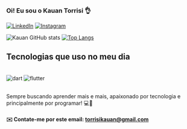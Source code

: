 ### Oi! Eu sou o Kauan Torrisi 👌

[![LinkedIn](https://img.shields.io/badge/LinkedIn-0077B5?style=for-the-badge&logo=linkedin&logoColor=white)](https://www.linkedin.com/in/kauan-torrisi-42541a1b7/)
[![Instagram](https://img.shields.io/badge/Instagram-E4405F?style=for-the-badge&logo=instagram&logoColor=white)](https://www.instagram.com/kauantorrisii/)

![Kauan GitHub stats](https://github-readme-stats.vercel.app/api?username=kauantorrisi&show_icons=true&theme=tokyonight)
[![Top Langs](https://github-readme-stats.vercel.app/api/top-langs/?username=kauantorrisi&layout=compact&theme=tokyonight)](https://github.com/kauantorrisi/github-readme-stats)

## Tecnologias que uso no meu dia
<div style="display: inline_block"><br/>
  <img align="center" alt="dart" src="https://img.shields.io/badge/Dart-0175C2?style=for-the-badge&logo=dart&logoColor=white" />
  <img align="center" alt="flutter" src="https://img.shields.io/badge/Flutter-02569B?style=for-the-badge&logo=flutter&logoColor=white" />
</div><br/>

Sempre buscando aprender mais e mais, apaixonado por tecnologia e principalmente por programar! 💻📲

#### ✉️ Contate-me por este email: torrisikauan@gmail.com

